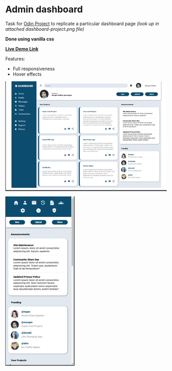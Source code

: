# Admin dashboard
Task for [Odin Project](https://www.theodinproject.com/lessons/node-path-intermediate-html-and-css-admin-dashboard) to replicate a particular dashboard page *(look up in attached dashboard-project.png file)*

**Done using vanilla css**

[**Live Demo Link**](https://anutka777.github.io/admin-dashboard/)

Features:
 - Full responsiveness
 - Hover effects


![Normal screen](screenshot-full.jpeg)

![Small screen](screenshot-mobile.jpeg)
